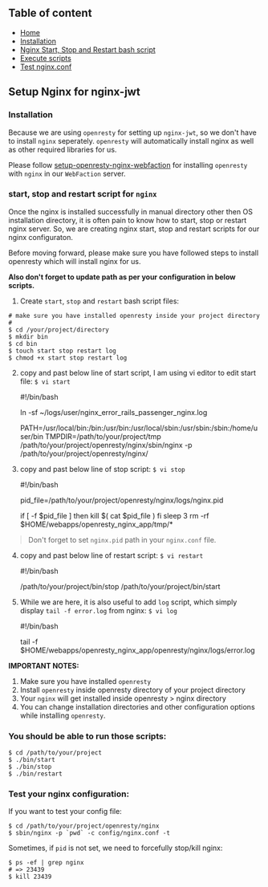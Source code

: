 ## Table of content

- [Home](README.md)
- [Installation](#installation)
- [Nginx Start, Stop and Restart bash script](#start-stop-and-restart-script-for-nginx)
- [Execute scripts](#you-should-be-able-to-run-those-scripts)
- [Test nginx.conf](#test-your-nginx-configuration)

## Setup Nginx for nginx-jwt

### Installation

Because we are using `openresty` for setting up `nginx-jwt`, so we don't have
to install `nginx` seperately. `openresty` will automatically install nginx
as well as other required libraries for us. 

Please follow [setup-openresty-nginx-webfaction](setup-openresty-nginx-webfaction.md)
for installing `openresty` with `nginx` in our `WebFaction` server.

### start, stop and restart script for `nginx`

Once the nginx is installed successfully in manual directory other then OS
installation directory, it is often pain to know how to start, stop or restart
nginx server. So, we are creating nginx start, stop and restart scripts for our
nginx configuraton.

Before moving forward, please make sure you have followed steps to install 
openresty which will install nginx for us.

>
**Also don't forget to update path as per your configuration in below scripts.**

1) Create `start`, `stop` and `restart` bash script files:

```
# make sure you have installed openresty inside your project directory
#
$ cd /your/project/directory
$ mkdir bin
$ cd bin
$ touch start stop restart log
$ chmod +x start stop restart log
```

2) copy and past below line of start script, I am using vi editor to edit 
start file: `$ vi start`

	#!/bin/bash
			
	ln -sf ~/logs/user/nginx_error_rails_passenger_nginx.log
	
	PATH=/usr/local/bin:/bin:/usr/bin:/usr/local/sbin:/usr/sbin:/sbin:/home/user/bin TMPDIR=/path/to/your/project/tmp /path/to/your/project/openresty/nginx/sbin/nginx -p /path/to/your/project/openresty/nginx/
		
		
3) copy and past below line of stop script: `$ vi stop`

	#!/bin/bash

	pid_file=/path/to/your/project/openresty/nginx/logs/nginx.pid

	if [ -f $pid_file ]
	then
  		kill $( cat $pid_file )
	fi
	sleep 3
	rm -rf $HOME/webapps/openresty_nginx_app/tmp/*
	
> Don't forget to set `nginx.pid` path in your `nginx.conf` file.

4) copy and past below line of restart script: `$ vi restart`
	
	#!/bin/bash
	
	/path/to/your/project/bin/stop
	/path/to/your/project/bin/start


5) While we are here, it is also useful to add `log` script, which simply display
`tail -f error.log` from nginx: `$ vi log`
		
	#!/bin/bash

	tail -f $HOME/webapps/openresty_nginx_app/openresty/nginx/logs/error.log


**IMPORTANT NOTES:**

1. Make sure you have installed `openresty`
2. Install `openresty` inside openresty directory of your project directory
3. Your `nginx` will get installed inside openresty > nginx directory
4. You can change installation directories and other configuration options 
while installing `openresty`.

### You should be able to run those scripts:

	$ cd /path/to/your/project
	$ ./bin/start
	$ ./bin/stop
	$ ./bin/restart

### Test your nginx configuration:

If you want to test your config file:

	$ cd /path/to/your/project/openresty/nginx
	$ sbin/nginx -p `pwd` -c config/nginx.conf -t

Sometimes, if `pid` is not set, we need to forcefully stop/kill nginx:

	$ ps -ef | grep nginx
	# => 23439
	$ kill 23439
